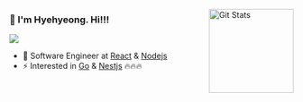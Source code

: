 

<a href="https://github.com/jodmsoluth"><img alt="Git Stats" src="https://github-readme-stats.vercel.app/api?username=jodmsoluth&show_icons=true" align="right" height="150" /></a>

### 👏 I'm Hyehyeong. Hi!!!
![](https://komarev.com/ghpvc/?username=JoDMsoluth&label=PROFILE+VIEWS&color=green&style=flat)
- 🔭 Software Engineer at [React](react.com) & [Nodejs](nodejs.com)
- ⚡ Interested in [Go](https://golang.org/) & [Nestjs](https://nestjs.com/) 🔥🔥🔥

